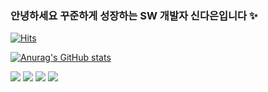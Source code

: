 
### 안녕하세요 꾸준하게 성장하는 SW 개발자 신다은입니다 ✨


[![Hits](https://hits.seeyoufarm.com/api/count/incr/badge.svg?url=https%3A%2F%2Fgithub.com%2Fekdmss31%2Fhit-counter&count_bg=%2379C83D&title_bg=%23555555&icon=godotengine.svg&icon_color=%23E7E7E7&title=hits&edge_flat=false)](https://hits.seeyoufarm.com)

[![Anurag's GitHub stats](https://github-readme-stats.vercel.app/api?username=ekdmss31&show_icons=true&theme=dracula)](https://github.com/choidoorim/github-readme-stats)

<img src="https://img.shields.io/badge/Java-ffb13b?style=flat-square&logo=java&logoColor=white"/></a>
<img src="https://img.shields.io/badge/AndroidStudio-3766AB?style=flat-square&logo=AndroidStudio&logoColor=white"/></a>
<img src="https://img.shields.io/badge/NodeJS-yellow?style=flat-square&logo=NodeJS&logoColor=white"/></a>
<img src="https://img.shields.io/badge/C-lightgrey?style=flat-square&logo=C&logoColor=white"/></a>
<!--
[![Top Langs](https://github-readme-stats.vercel.app/api/top-langs/?username=choidoorim)](https://github.com/choidoorim/github-readme-stats)
**shinplest/shinplest** is a ✨ _special_ ✨ repository because its `README.md` (this file) appears on your GitHub profile.

Here are some ideas to get you started:

- 🔭 I’m currently working on ...
- 🌱 I’m currently learning ...
- 👯 I’m looking to collaborate on ...
- 🤔 I’m looking for help with ...
- 💬 Ask me about ...
- 📫 How to reach me: ...
- 😄 Pronouns: ...
- ⚡ Fun fact: ...
-->
